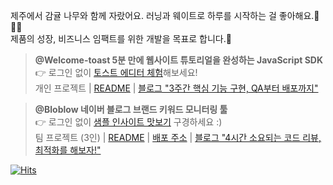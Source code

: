 제주에서 감귤 나무와 함께 자랐어요. 러닝과 웨이트로 하루를 시작하는 걸 좋아해요.🍊🏃‍♂️<br/>제품의 성장, 비즈니스 임팩트를 위한 개발을 목표로 합니다.🤘

> **@Welcome-toast 5분 만에 웹사이트 튜토리얼을 완성하는 JavaScript SDK** <br/>
> 👉 로그인 없이 [토스트 에디터 체험](https://welcome-toast.com/toast/sample)해보세요!<br/>
> 개인 프로젝트 | [README](https://github.com/welcome-toast/welcome-toast?tab=readme-ov-file#welcome-toast) | 
> [블로그 "3주간 핵심 기능 구현, QA부터 배포까지"](https://www.as-tao.com/all/review-w50/)

> **@Bloblow 네이버 블로그 브랜드 키워드 모니터링 툴**<br/>
> 👉 로그인 없이 [샘플 인사이트 맛보기](https://bloblow.netlify.app/dashboard/sample) 구경하세요 :)<br/>
> 팀 프로젝트 (3인) | [README](https://github.com/Team-Bloblow/Bloblow-Client?tab=readme-ov-file#bloblow) | [배포 주소](https://bloblow.site) | [블로그 "4시간 소요되는 코드 리뷰, 최적화를 해보자!"](https://www.as-tao.com/all/team-project-2week/)

[![Hits](https://hits.seeyoufarm.com/api/count/incr/badge.svg?url=https%3A%2F%2Fgithub.com%2Fjin-ttao&count_bg=%23000000&title_bg=%23000000&icon=&icon_color=%23E7E7E7&title=hits&edge_flat=true)](https://hits.seeyoufarm.com)
